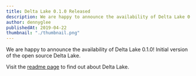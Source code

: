 ```yaml
---
title: Delta Lake 0.1.0 Released
description: We are happy to announce the availability of Delta Lake 0.1.0! Initial version of the open source Delta Lake.
author: dennyglee
publishedAt: 2019-04-22
thumbnail: "./thumbnail.png"
---
```


We are happy to announce the availability of Delta Lake 0.1.0! Initial version of the open source Delta Lake.

Visit the [readme page](https://github.com/delta-io/delta/blob/master/README.md) to find out about Delta Lake.
